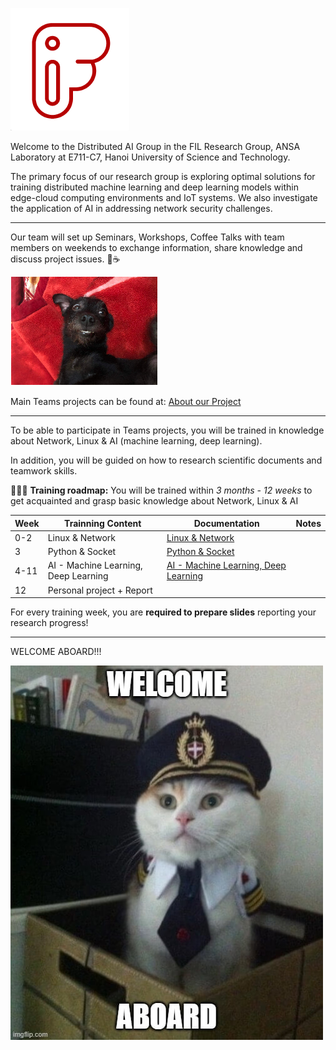 ![FIL](/image/FIl.png)

Welcome to the Distributed AI Group in the FIL Research Group, ANSA Laboratory at E711-C7, Hanoi University of Science and Technology.

The primary focus of our research group is exploring optimal solutions for training distributed machine learning and deep learning models within edge-cloud computing environments and IoT systems. We also investigate the application of AI in addressing network security challenges.

-----

Our team will set up Seminars, Workshops, Coffee Talks with team members on weekends to exchange information, share knowledge and discuss project issues. 🌭☕

![smile in rain.png](/image/smile%20in%20rain.png)

Main Teams projects can be found at: [About our Project](https://github.com/future-internet-lab/chishiki/blob/main/T%E1%BB%95ng%20quan%20chung%20v%E1%BB%81%20Distributed%20AI.md)

--------
To be able to participate in Teams projects, you will be trained in knowledge about Network, Linux & AI (machine learning, deep learning).

In addition, you will be guided on how to research scientific documents and teamwork skills.

🤖🐳🐧
**Training roadmap:**
You will be trained within *3 months - 12 weeks* to get acquainted and grasp basic knowledge about Network, Linux & AI

| Week | Trainning Content                    | Documentation                                                                              | Notes |
| ---- | ------------------------------------ | ------------------------------------------------------------------------------------------ | ----- |
| 0-2  | Linux & Network                      | [Linux & Network](/Linux%20&%20Network.md)                                                 |       |
| 3    | Python & Socket                      | [Python & Socket](/Python%20&%20Socket.md)                                                 |       |
| 4-11 | AI - Machine Learning, Deep Learning | [AI - Machine Learning, Deep Learning](/AI%20-%20Machine%20Learning,%20Deep%20Learning.md) |       |
| 12   | Personal project + Report            |                                                                                            |       |

For every training week, you are **required to prepare slides** reporting your research progress!

----
WELCOME ABOARD!!!

![Pasted image 20240918024409.png](/image/Pasted%20image%2020240918024409.png)
